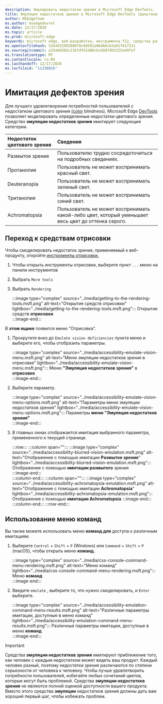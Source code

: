 ```yaml
---
description: Эмулировать недостатки зрения в Microsoft Edge DevTools.
title: Эмуляция недостатков зрения в Microsoft Edge DevTools (дальтонизм)
author: MSEdgeTeam
ms.author: msedgedevrel
ms.date: 12/17/2020
ms.topic: article
ms.prod: microsoft-edge
keywords: microsoft edge, веб-разработка, инструменты f12, средства разработчика
ms.openlocfilehash: 5343d32992880f8c60501a86db6cb3a92f417331
ms.sourcegitcommit: a35a6b5bbc21b7df61d08cbc6b074b5325ad4fef
ms.translationtype: MT
ms.contentlocale: ru-RU
ms.lasthandoff: 12/17/2020
ms.locfileid: "11230826"
---
```

# Имитация дефектов зрения

Для лучшего удовлетворения потребностей пользователей с недостатком цветового зрения [\(color][ColorblindawarenessMain] blindness\), Microsoft Edge [DevTools][DevtoolsIndex] позволяет моделировать определенные недостатки цветового зрения.  Средство **эмуляции недостатков зрения** имитирует следующие категории.  

| Недостаток цветового зрения | Сведения |  
|:--- |:--- |  
| Размытое зрение | Пользователю трудно сосредоточиться на подробных сведениях. |   
| Протанопия | Пользователь не может воспринимать красный свет. |  
| Deuteranopia | Пользователь не может воспринимать зеленый свет. |  
| Тританопия | Пользователь не может воспринимать синий свет. |  
| Achromatopsia | Пользователь не может воспринимать какой-либо цвет, который уменьшает весь цвет до оттенка серого. |  

## Переход к средствам отрисовки  

Чтобы смоделировать недостаток зрения, применяемый к веб-продукту, откройте [инструменты отрисовки.][DevtoolsRenderingToolsIndex]  

1.  Чтобы открыть инструменты отрисовки, выберите пункт `...` меню на панели инструментов  
1.  Выбрать `More tools`  
1.  Выбрать `Rendering`  
    
    :::image type="complex" source="../media/getting-to-the-rendering-tools.msft.png" alt-text="Открытие средств отрисовки" lightbox="../media/getting-to-the-rendering-tools.msft.png":::
       Открытие средств **отрисовки**  
    :::image-end:::  

В **этом ящике** появится меню "Отрисовка".  

1.  Прокрутите вниз до `Emulate vision deficiencies` пункта меню и выберите его, чтобы отобразить параметры.  
    
    :::image type="complex" source="../media/accessibility-emulate-vision-menu.msft.png" alt-text="Меню эмуляции недостатков зрения в отрисовке" lightbox="../media/accessibility-emulate-vision-menu.msft.png":::
       Меню **"Эмуляция недостатков зрения"** в **отрисовке**  
    :::image-end:::  
    
1.  Выберите параметр.  
    
    :::image type="complex" source="../media/accessibility-emulate-vision-menu-options.msft.png" alt-text="Параметры меню эмуляции недостатков зрения" lightbox="../media/accessibility-emulate-vision-menu-options.msft.png":::
       Параметры **меню "Эмуляция недостатков зрения"**  
    :::image-end:::  
    
1.  В главных окнах отображается имитация выбранного параметра, примененного к текущей странице.  
    
    :::row:::
       :::column span="":::
          :::image type="complex" source="../media/accessibility-blurred-vision-emulation.msft.png" alt-text="Отображение с помощью имитации **Размытое зрение**" lightbox="../media/accessibility-blurred-vision-emulation.msft.png":::
             Отображение с помощью **имитации размытого** зрения  
          :::image-end:::  
       :::column-end:::
       :::column span="":::
          :::image type="complex" source="../media/accessibility-achromatopsia-emulation.msft.png" alt-text="Отображение с помощью имитации **Achromatopsia**" lightbox="../media/accessibility-achromatopsia-emulation.msft.png":::
             Отображение с помощью **имитации Achromatopsia** :::image-end:::  
       :::column-end:::
    :::row-end:::
    
## Использование меню команд  

Вы также можете использовать меню **команд для** доступа к различным имитациям.  

1.  Выберите `Control` + `Shift` + `P` \(Windows\) или `Command` + `Shift` + `P` \(macOS\), чтобы открыть меню **команд.**  
    
    :::image type="complex" source="../media/css-console-command-menu-rendering.msft.png" alt-text="Меню команд" lightbox="../media/css-console-command-menu-rendering.msft.png":::
       Меню **команд**  
    :::image-end:::  
    
1.  Введите `emulate` , выберите то, что нужно смоделировать, и `Enter` выберите.  
    
    :::image type="complex" source="../media/accessibility-emulation-command-menu-results.msft.png" alt-text="Различные параметры имитации, доступные в меню команд" lightbox="../media/accessibility-emulation-command-menu-results.msft.png":::
       Различные параметры имитации, доступные в меню **команд**  
    :::image-end:::  
    
> [!IMPORTANT]
> Средства **эмуляции недостатков зрения** имитируют приближение того, как человек с каждым недостатком может видеть ваш продукт.  Каждый человек разный, поэтому недостатки зрения различаются по степени серьезности от человека к человеку.  Чтобы лучше удовлетворить потребности пользователей, избегайте любых сочетаний цветов, которые могут быть проблемой.  Средства **эмуляции недостатков зрения** не являются полной оценкой доступности вашего продукта.  Вместо этого средства **эмуляции** недостатков зрения должны дать вам хороший первый шаг, чтобы избежать проблем.  

<!-- links -->  

[DevtoolsIndex]: ../index.md "Средства разработчика Microsoft Edge (Chromium) | Документы Майкрософт"  
[DevtoolsRenderingToolsIndex]: ../rendering-tools/index.md "Анализ производительности в времени выполнения | Документы Майкрософт"  

[ColorblindawarenessMain]: http://www.colourblindawareness.org "Организация по информированию о незрячих цветах"  

[AmfcbMain]: https://www.amfcb.org "American Foundation для дальтоник (AFCB)"  

